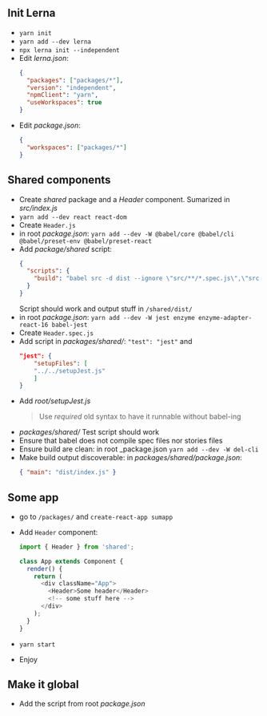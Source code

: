 ## Init Lerna

- `yarn init`
- `yarn add --dev lerna`
- `npx lerna init --independent`
- Edit _lerna.json_:
  ```json
  {
    "packages": ["packages/*"],
    "version": "independent",
    "npmClient": "yarn",
    "useWorkspaces": true
  }
  ```
- Edit _package.json_:
  ```json
  {
    "workspaces": ["packages/*"]
  }
  ```

## Shared components

- Create _shared_ package and a _Header_ component. Sumarized in _src/index.js_
- `yarn add --dev react react-dom`
- Create `Header.js`
- in root _package.json_: `yarn add --dev -W @babel/core @babel/cli @babel/preset-env @babel/preset-react`
- Add _package/shared_ script:
  ```json
  {
    "scripts": {
      "build": "babel src -d dist --ignore \"src/**/*.spec.js\",\"src/**/*.stories.js\""
    }
  }
  ```
  Script should work and output stuff in `/shared/dist/`
- in root _package.json_: `yarn add --dev -W jest enzyme enzyme-adapter-react-16 babel-jest`
- Create `Header.spec.js`
- Add script in _packages/shared/_: `"test": "jest"` and
  ```json
  "jest": {
      "setupFiles": [
      "../../setupJest.js"
      ]
  }
  ```
- Add _root/setupJest.js_
  > Use _required_ old syntax to have it runnable without babel-ing
- _packages/shared/_ Test script should work
- Ensure that babel does not compile spec files nor stories files
- Ensure build are clean: in root \_package.json `yarn add --dev -W del-cli`
- Make build output discoverable: in _packages/shared/package.json_:
  ```json
  { "main": "dist/index.js" }
  ```

## Some app

- go to `/packages/` and `create-react-app sumapp`
- Add `Header` component:

  ```js
  import { Header } from 'shared';

  class App extends Component {
    render() {
      return (
        <div className="App">
          <Header>Some header</Header>
          <!-- some stuff here -->
        </div>
      );
    }
  }
  ```

- `yarn start`
- Enjoy

## Make it global

- Add the script from root _package.json_
